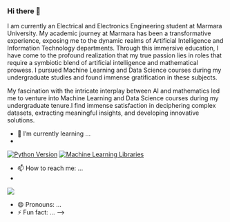 ### Hi there 👋

I am currently an Electrical and Electronics Engineering student at Marmara University. My academic journey at Marmara has been a transformative experience, exposing me to the dynamic realms of Artificial Intelligence and Information Technology departments. Through this immersive education, I have come to the profound realization that my true passion lies in roles that require a symbiotic blend of artificial intelligence and mathematical prowess. I pursued Machine Learning and Data Science courses during my undergraduate studies and found immense gratification in these subjects.

My fascination with the intricate interplay between AI and mathematics led me to venture into Machine Learning and Data Science courses during my undergraduate tenure.I find immense satisfaction in deciphering complex datasets, extracting meaningful insights, and developing innovative solutions.
 
 
- 🌱 I’m currently learning ...
- 
[![Python Version](https://img.shields.io/badge/python-brightgreen.svg)](https://www.python.org/)  [![Machine Learning Libraries](https://img.shields.io/badge/libs-scikit%20learn%2C%20tensorflow-blue)](https://github.com/KullaniciAdi/ProjeAdi)

- 📫 How to reach me: ...
- 
[![ ](https://img.shields.io/badge/LinkedIn-Profile-blue)](https://www.linkedin.com/in/seyma-kaya-02b3ba1b0/)

- 😄 Pronouns: ...
- ⚡ Fun fact: ...
-->
